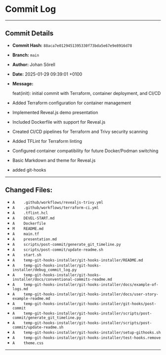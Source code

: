 # Commit Log

---

## Commit Details

- **Commit Hash:**   `88aca7e0129451395330f73bda5e67e9e8916d78`
- **Branch:**        `main`
- **Author:**        Johan Sörell
- **Date:**          2025-01-29 09:39:01 +0100
- **Message:**

  feat(init): initial commit with Terraform, container deployment, and CI/CD

- Added Terraform configuration for container management
- Implemented Reveal.js demo presentation
- Included Dockerfile with support for Reveal.js
- Created CI/CD pipelines for Terraform and Trivy security scanning
- Added TFLint for Terraform linting
- Configured container compatibility for future Docker/Podman switching
- Basic Markdown and theme for Reveal.js
- added git-hooks

---

## Changed Files:

- `A	.github/workflows/revealjs-trivy.yml`
- `A	.github/workflows/terraform-ci.yml`
- `A	.tflint.hcl`
- `A	DEVEL-START.md`
- `A	Dockerfile`
- `M	README.md`
- `A	main.tf`
- `A	presentation.md`
- `A	scripts/post-commit/generate_git_timeline.py`
- `A	scripts/post-commit/update-readme.sh`
- `A	start.sh`
- `A	temp-git-hooks-installer/git-hooks-installer/README.md`
- `A	temp-git-hooks-installer/git-hooks-installer/debug_commit_log.py`
- `A	temp-git-hooks-installer/git-hooks-installer/docs/conventional-commits-readme.md`
- `A	temp-git-hooks-installer/git-hooks-installer/docs/example-of-logs.md`
- `A	temp-git-hooks-installer/git-hooks-installer/docs/user-story-example-readme.md`
- `A	temp-git-hooks-installer/git-hooks-installer/git-hooks/post-commit`
- `A	temp-git-hooks-installer/git-hooks-installer/scripts/post-commit/generate_git_timeline.py`
- `A	temp-git-hooks-installer/git-hooks-installer/scripts/post-commit/update-readme.sh`
- `A	temp-git-hooks-installer/git-hooks-installer/setup-githooks.sh`
- `A	temp-git-hooks-installer/git-hooks-installer/test-hooks.remove`
- `A	theme.css`

---
